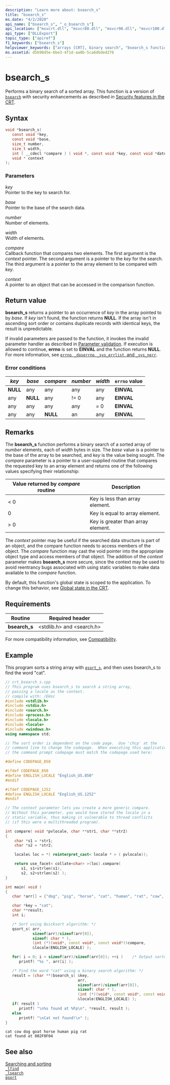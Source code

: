 ```yaml
---
description: "Learn more about: bsearch_s"
title: "bsearch_s"
ms.date: "4/2/2020"
api_name: ["bsearch_s", "_o_bsearch_s"]
api_location: ["msvcrt.dll", "msvcr80.dll", "msvcr90.dll", "msvcr100.dll", "msvcr100_clr0400.dll", "msvcr110.dll", "msvcr110_clr0400.dll", "msvcr120.dll", "msvcr120_clr0400.dll", "ucrtbase.dll", "api-ms-win-crt-utility-l1-1-0.dll", "ntoskrnl.exe", "api-ms-win-crt-private-l1-1-0.dll"]
api_type: ["DLLExport"]
topic_type: ["apiref"]
f1_keywords: ["bsearch_s"]
helpviewer_keywords: ["arrays [CRT], binary search", "bsearch_s function"]
ms.assetid: d5690d5e-6be3-4f1d-aa0b-5ca6dbded276
---
```

# bsearch_s

Performs a binary search of a sorted array. This function is a version of [`bsearch`](bsearch.md) with security enhancements as described in [Security features in the CRT](../security-features-in-the-crt.md).

## Syntax

```C
void *bsearch_s(
   const void *key,
   const void *base,
   size_t number,
   size_t width,
   int ( __cdecl *compare ) ( void *, const void *key, const void *datum),
   void * context
);
```

### Parameters

*key*\
Pointer to the key to search for.

*base*\
Pointer to the base of the search data.

*number*\
Number of elements.

*width*\
Width of elements.

*compare*\
Callback function that compares two elements. The first argument is the *context* pointer. The second argument is a pointer to the *key* for the search. The third argument is a pointer to the array element to be compared with *key*.

*context*\
A pointer to an object that can be accessed in the comparison function.

## Return value

**bsearch_s** returns a pointer to an occurrence of *key* in the array pointed to by *base*. If *key* isn't found, the function returns **NULL**. If the array isn't in ascending sort order or contains duplicate records with identical keys, the result is unpredictable.

If invalid parameters are passed to the function, it invokes the invalid parameter handler as described in [Parameter validation](../parameter-validation.md). If execution is allowed to continue, **errno** is set to **EINVAL** and the function returns **NULL**. For more information, see [`errno`, `_doserrno`, `_sys_errlist`, and `_sys_nerr`](../errno-doserrno-sys-errlist-and-sys-nerr.md).

### Error conditions

|*key*|*base*|*compare*|*number*|*width*|**`errno`** value|
|-|-|-|-|-|-|
|**NULL**|any|any|any|any|**EINVAL**|
|any|**NULL**|any|!= 0|any|**EINVAL**|
|any|any|any|any|= 0|**EINVAL**|
|any|any|**NULL**|an|any|**EINVAL**|

## Remarks

The **bsearch_s** function performs a binary search of a sorted array of *number* elements, each of *width* bytes in size. The *base* value is a pointer to the base of the array to be searched, and *key* is the value being sought. The *compare* parameter is a pointer to a user-supplied routine that compares the requested key to an array element and returns one of the following values specifying their relationship:

|Value returned by *compare* routine|Description|
|-----------------------------------------|-----------------|
|\< 0|Key is less than array element.|
|0|Key is equal to array element.|
|> 0|Key is greater than array element.|

The *context* pointer may be useful if the searched data structure is part of an object, and the compare function needs to access members of the object. The *compare* function may cast the void pointer into the appropriate object type and access members of that object. The addition of the *context* parameter makes **bsearch_s** more secure, since the context may be used to avoid reentrancy bugs associated with using static variables to make data available to the *compare* function.

By default, this function's global state is scoped to the application. To change this behavior, see [Global state in the CRT](../global-state.md).

## Requirements

|Routine|Required header|
|-------------|---------------------|
|**bsearch_s**|\<stdlib.h> and \<search.h>|

For more compatibility information, see [Compatibility](../compatibility.md).

## Example

This program sorts a string array with [`qsort_s`](qsort-s.md), and then uses bsearch_s to find the word "cat".

```cpp
// crt_bsearch_s.cpp
// This program uses bsearch_s to search a string array,
// passing a locale as the context.
// compile with: /EHsc
#include <stdlib.h>
#include <stdio.h>
#include <search.h>
#include <process.h>
#include <locale.h>
#include <locale>
#include <windows.h>
using namespace std;

// The sort order is dependent on the code page.  Use 'chcp' at the
// command line to change the codepage.  When executing this application,
// the command prompt codepage must match the codepage used here:

#define CODEPAGE_850

#ifdef CODEPAGE_850
#define ENGLISH_LOCALE "English_US.850"
#endif

#ifdef CODEPAGE_1252
#define ENGLISH_LOCALE "English_US.1252"
#endif

// The context parameter lets you create a more generic compare.
// Without this parameter, you would have stored the locale in a
// static variable, thus making it vulnerable to thread conflicts
// (if this were a multithreaded program).

int compare( void *pvlocale, char **str1, char **str2)
{
    char *s1 = *str1;
    char *s2 = *str2;

    locale& loc = *( reinterpret_cast< locale * > ( pvlocale));

    return use_facet< collate<char> >(loc).compare(
       s1, s1+strlen(s1),
       s2, s2+strlen(s2) );
}

int main( void )
{
   char *arr[] = {"dog", "pig", "horse", "cat", "human", "rat", "cow", "goat"};

   char *key = "cat";
   char **result;
   int i;

   /* Sort using Quicksort algorithm: */
   qsort_s( arr,
            sizeof(arr)/sizeof(arr[0]),
            sizeof( char * ),
            (int (*)(void*, const void*, const void*))compare,
            &locale(ENGLISH_LOCALE) );

   for( i = 0; i < sizeof(arr)/sizeof(arr[0]); ++i )    /* Output sorted list */
      printf( "%s ", arr[i] );

   /* Find the word "cat" using a binary search algorithm: */
   result = (char **)bsearch_s( &key,
                                arr,
                                sizeof(arr)/sizeof(arr[0]),
                                sizeof( char * ),
                                (int (*)(void*, const void*, const void*))compare,
                                &locale(ENGLISH_LOCALE) );
   if( result )
      printf( "\n%s found at %Fp\n", *result, result );
   else
      printf( "\nCat not found!\n" );
}
```

```Output
cat cow dog goat horse human pig rat
cat found at 002F0F04
```

## See also

[Searching and sorting](../searching-and-sorting.md)\
[`_lfind`](lfind.md)\
[`_lsearch`](lsearch.md)\
[`qsort`](qsort.md)
